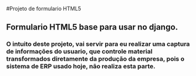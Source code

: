 #Projeto de formulario HTML5
## Formulario HTML5 base para usar no django.
### O intuito deste projeto, vai servir para eu realizar uma captura de informações do usuario, que controle material transformados diretamente da produção da empresa, pois o sistema de ERP usado hoje, não realiza esta parte.
